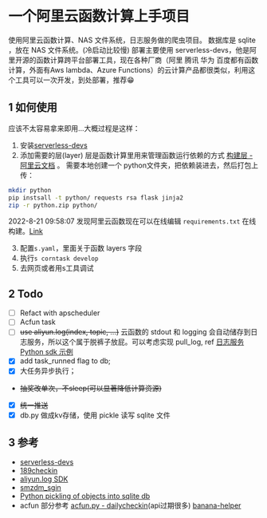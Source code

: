 # 一个阿里云函数计算上手项目
使用阿里云函数计算、NAS 文件系统，日志服务做的爬虫项目。
数据库是 sqlite ，放在 NAS 文件系统。(冷启动比较慢)
部署主要使用 serverless-devs，他是阿里开源的函数计算跨平台部署工具，现在各种厂商（阿里 腾讯 华为 百度都有函数计算，外面有Aws lambda、Azure Functions）的云计算产品都很类似，利用这个工具可以一次开发，到处部署，推荐😁

## 1 如何使用
应该不太容易拿来即用...大概过程是这样：

1. 安装[serverless-devs](https://docs.serverless-devs.com/serverless-devs/quick_start)
2. 添加需要的层(layer)
层是函数计算里用来管理函数运行依赖的方式 [构建层 - 阿里云文档](https://help.aliyun.com/document_detail/193057.html) 。
需要本地创建一个 python文件夹，把依赖装进去，然后打包上传：
```bash
mkdir python
pip instsall -t python/ requests rsa flask jinja2
zip -r python.zip python/
```
2022-8-21 09:58:07 发现阿里云函数现在可以在线编辑 `requirements.txt` 在线构建。[Link](https://fcnext.console.aliyun.com/cn-shanghai/layers)

3. 配置`s.yaml`，里面关于函数 layers 字段
4. 执行`s corntask develop`
5. 去网页或者用s工具调试

## 2 Todo
- [ ] Refact with apscheduler
- [ ] Acfun task
- [ ] ~~use aliyun.log(index, topic, ...)~~ 云函数的 stdout 和 logging 会自动储存到日志服务，所以这个属于脱裤子放屁。可以考虑实现 pull_log, ref [日志服务 Python sdk 示例](https://github.com/aliyun/aliyun-log-python-sdk/blob/master/tests/sample.py?spm=a2c4g.11186623.0.0.38f95c2a9X6i3c&file=sample.py)
- [x] add task_runned flag to db;
- [x] 大任务异步执行；
- ~~抽奖改单次，不sleep(可以显著降低计算资源)~~
- [x] ~~统一推送~~
- [x] db.py 做成kv存储，使用 pickle 读写 sqlite 文件

## 3 参考

- [serverless-devs](https://www.serverless-devs.com)
- [189checkin](https://github.com/Cluas/189checkin)
- [aliyun.log SDK](http://aliyun-log-python-sdk.readthedocs.io/)
- [smzdm_sgin](https://github.com/myseil/smzdm_sgin)
- [Python pickling of objects into sqlite db](https://gist.github.com/JonathanRaiman/aa0bdfd8e3511c59f3af)
- acfun 部分参考 [acfun.py - dailycheckin](https://github.com/Sitoi/dailycheckin/blob/b2f023f3e7acbbf2d64c2980c4bfa4623242a50c/acfun/acfun.py)(api过期很多) [banana-helper](https://github.com/zhuweitung/banana-helper)
